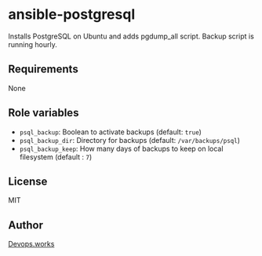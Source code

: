 # ansible-postgresql

Installs PostgreSQL on Ubuntu and adds pgdump_all script. Backup script is running hourly.

## Requirements

None

## Role variables

- `psql_backup`: Boolean to activate backups (default: `true`)
- `psql_backup_dir`: Directory for backups (default: `/var/backups/psql`)
- `psql_backup_keep`: How many days of backups to keep on local filesystem (default : `7`)

## License

MIT

## Author

[Devops.works](https://www.devops.works)